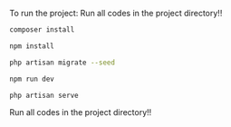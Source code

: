 To run the project:
Run all codes in the project directory!!

```sh
composer install
```

```sh
npm install
```

```sh
php artisan migrate --seed
```

```sh
npm run dev
```

```sh
php artisan serve
```
Run all codes in the project directory!!
